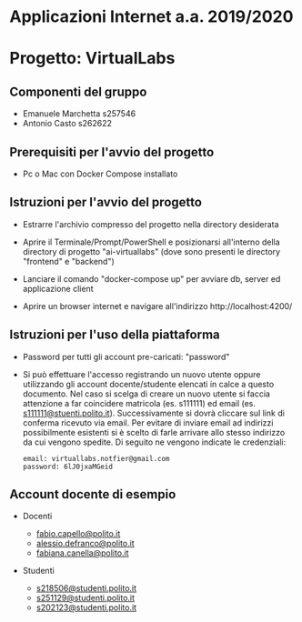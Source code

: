 # Applicazioni Internet a.a. 2019/2020
# Progetto: VirtualLabs
## Componenti del gruppo
- Emanuele	Marchetta	s257546
- Antonio	Casto		s262622

## Prerequisiti per l'avvio del progetto
- Pc o Mac con Docker Compose installato

## Istruzioni per l'avvio del progetto
- Estrarre l'archivio compresso del progetto nella directory desiderata
	
- Aprire il Terminale/Prompt/PowerShell e posizionarsi 
	  all'interno della directory di progetto "ai-virtuallabs"
	  (dove sono presenti le directory "frontend" e "backend")
	  
- Lanciare il comando "docker-compose up" per avviare
	  db, server ed applicazione client
	  
- Aprire un browser internet e navigare all'indirizzo
	  http://localhost:4200/
	  
## Istruzioni per l'uso della piattaforma
- Password per tutti gli account pre-caricati: "password"

- Si può effettuare l'accesso registrando un nuovo utente
	  oppure utilizzando gli account docente/studente elencati
	  in calce a questo documento.
	  Nel caso si scelga di creare un nuovo utente si faccia attenzione
	  a far coincidere matricola (es. s111111) ed email 
	  (es. s111111@stuenti.polito.it).
	  Successivamente si dovrà cliccare sul link di conferma ricevuto
	  via email. Per evitare di inviare email ad indirizzi possibilmente
	  esistenti si è scelto di farle arrivare allo stesso indirizzo
	  da cui vengono spedite. 
	  Di seguito ne vengono indicate le credenziali:
	  
	  email: virtuallabs.notfier@gmail.com
	  password: 6lJ0jxaMGeid
	  
## Account docente di esempio
- Docenti
	- fabio.capello@polito.it
	- alessio.defranco@polito.it
	- fabiana.canella@polito.it
		
- Studenti
	- s218506@studenti.polito.it
	- s251129@studenti.polito.it
	- s202123@studenti.polito.it
